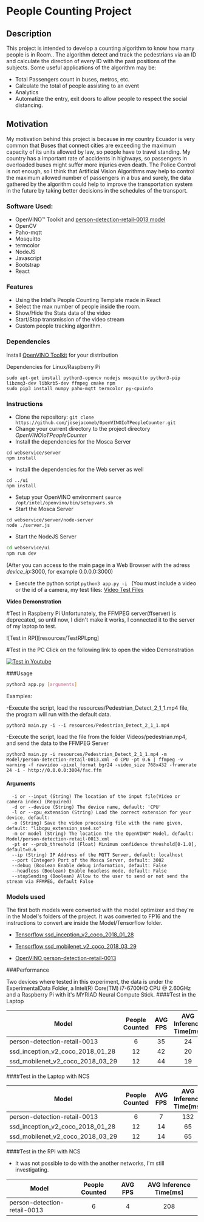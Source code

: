 # People Counting Project

## Description
This project is intended to develop a counting algorithm to know how many people is in Room.. The algorithm detect and track the pedestrians via an ID and calculate the direction of every ID with the past positions of the subjects. Some useful applications of the algorithm may be:
- Total Passengers count in buses, metros, etc.
- Calculate the total of people assisting to an event
- Analytics
- Automatize the entry, exit doors to allow people to respect the social distancing.


## Motivation
My motivation behind this project is because in my country Ecuador is very common that Buses that connect cities are exceeding the maximum capacity of its units allowed by law, so people have to travel standing. My country has a important rate of accidents in highways, so passengers in overloaded buses might suffer more injuries even death. The Police Control is not enough, so I think that Artificial Vision Algorithms may help to control the maximum allowed number of passengers in a bus and surely, the data gathered by the algorithm could help to improve the transportation system in the future by taking better decisions in the schedules of the transport.

### Software Used:
- OpenVINO™ Toolkit and  [person-detection-retail-0013 model](https://docs.openvinotoolkit.org/latest/_models_intel_person_detection_retail_0013_description_person_detection_retail_0013.html)
- OpenCV
- Paho-mqtt
- Mosquitto
- termcolor
- NodeJS
- Javascript
- Bootstrap
- React

### Features
- Using the Intel's People Counting Template made in React
- Select the max number of people inside the room.
- Show/Hide the Stats data of the video
- Start/Stop transmission of the video stream
- Custom people tracking algorithm.

### Dependencies
Install [OpenVINO Toolkit](https://docs.openvinotoolkit.org/latest/index.html) for your distribution

Dependencies for Linux/Raspberry Pi

```
sudo apt-get install python3-opencv nodejs mosquitto python3-pip libzmq3-dev libkrb5-dev ffmpeg cmake npm
sudo pip3 install numpy paho-mqtt termcolor py-cpuinfo
```

### Instructions
- Clone the repository: `git clone https://github.com/josejacomeb/OpenVINOIoTPeopleCounter.git`
- Change your current directory to the project directory *OpenVINOIoTPeopleCounter*
- Install the dependencies for the Mosca Server


```
cd webservice/server
npm install
```

- Install the dependencies for the Web server as well

```
cd ../ui
npm install
```
- Setup your OpenVINO environment `source /opt/intel/openvino/bin/setupvars.sh`
- Start the Mosca Server

```
cd webservice/server/node-server
node ./server.js
```

- Start the NodeJS Server

```sh
cd webservice/ui
npm run dev
```

 (After you can access to the main page in a Web Browser with the adress *device_ip*:3000, for example 0.0.0.0:3000)
- Execute the python script `python3 app.py -i ` (You must include a video or the id of a camera, my test files: [Video Test Files](https://drive.google.com/open?id=1RkcITNEsRpw5I01vvI9t7Pj0hgRV_GZF)

**Video Demonstration**

#Test in Raspberry Pi
Unfortunately, the FFMPEG server(ffserver) is deprecated, so until now, I didn't make it works, I connected it to the server of my laptop to test.

![Test in RPI][resources/TestRPI.png]

#Test in the PC
Click on the following link to open the video Demonstration

[![Test in Youtube](http://img.youtube.com/vi/8lGoEMAfvX8/0.jpg)](https://youtu.be/8lGoEMAfvX8)

###Usage

```sh
python3 app.py [arguments]
```

Examples:

-Execute the script, load the resources/Pedestrian_Detect_2_1_1.mp4 file, the program will run with the default data.

```
python3 main.py -i --i resources/Pedestrian_Detect_2_1_1.mp4
```

-Execute the script, load the file from the folder Videos/pedestrian.mp4, and send the data to the FFMPEG Server

```
python3 main.py -i resources/Pedestrian_Detect_2_1_1.mp4 -m Model/person-detection-retail-0013.xml -d CPU -pt 0.6 | ffmpeg -v warning -f rawvideo -pixel_format bgr24 -video_size 768x432 -framerate 24 -i - http://0.0.0.0:3004/fac.ffm
```


#### **Arguments**
```
  -i or --input (String) The location of the input file(Video or camera index) (Required)
  -d or --device (String) The device name, default: 'CPU'
  -l or --cpu_extension (String) Load the correct extension for your device, default:
  -o (String) Save the video processing file with the name given, default: "libcpu_extension_sse4.so"
  -m or model (String) The location the the OpenVINO™ Model, default: Model/person-detection-retail-0013.xml
  -pt or --prob_threshold (Float) Minimum confidence threshold[0-1.0], default=0.6
  --ip (String) IP Address of the MQTT Server, default: localhost
  --port (Integer) Port of the Mosca Server, default: 3002
  --debug (Boolean Enable debug information, default: False
  --headless (Boolean) Enable headless mode, default: False
  --stopSending (Boolean) Allow to the user to send or not send the stream via FFMPEG, default False
```
### Models used
The first both models were converted with the model optimizer and they're in the Model's folders of the project. It was converted to FP16 and the instructions to convert are inside the Model/Tensorflow folder.

- [Tensorflow ssd_inception_v2_coco_2018_01_28](https://github.com/tensorflow/models/blob/master/research/object_detection/g3doc/detection_model_zoo.md)

- [Tensorflow ssd_mobilenet_v2_coco_2018_03_29](https://github.com/tensorflow/models/blob/master/research/object_detection/g3doc/detection_model_zoo.md)

- [OpenVINO person-detection-retail-0013](https://docs.openvinotoolkit.org/2018_R5/_docs_Retail_object_detection_pedestrian_rmnet_ssd_0013_caffe_desc_person_detection_retail_0013.html)

###Performance

Two devices where tested in this experiment, the data is under the ExperimentalData Folder, a Intel(R) Core(TM) i7-6700HQ CPU @ 2.60GHz and a Raspberry Pi with it's MYRIAD Neural Compute Stick.
####Test in the Laptop

| Model                            | People Counted| AVG FPS | AVG Inference Time[ms]   |
| -------------                    |:-------------:| :-----:         |   :--------------:    |
| person-detection-retail-0013     |   6           |  35             | 24                    |
| ssd_inception_v2_coco_2018_01_28 | 12            |  42             | 20                    |   
| ssd_mobilenet_v2_coco_2018_03_29 | 12            |  44             | 19                    |

####Test in the Laptop with NCS

| Model                            | People Counted| AVG FPS | AVG Inference Time[ms]   |
| -------------                    |:-------------:| :-----:         |   :--------------:    |
| person-detection-retail-0013     |   6           |  7             | 132                    |
| ssd_inception_v2_coco_2018_01_28 | 12            |  14             | 65                    |   
| ssd_mobilenet_v2_coco_2018_03_29 | 12            |  14             | 65                    |
####Test in the RPI with NCS
* It was not possible to do with the another networks, I'm still investigating.

| Model                            | People Counted| AVG FPS | AVG Inference Time[ms]   |
| -------------                    |:-------------:| :-----:         |   :--------------:    |
| person-detection-retail-0013     |   6           |  4             | 208                   |
